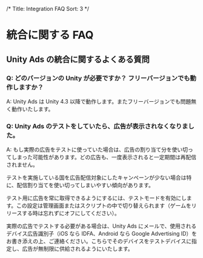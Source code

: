 /*
Title: Integration FAQ
Sort: 3
*/

# 統合に関する FAQ

## Unity Ads の統合に関するよくある質問

### Q: どのバージョンの Unity が必要ですか？ フリーバージョンでも動作しますか？

A: Unity Ads は Unity 4.3 以降で動作します。またフリーバージョンでも問題無く動作いたします。


### Q: Unity Ads のテストをしていたら、広告が表示されなくなりました。

A: もし実際の広告をテストに使っていた場合は、広告の割り当て分を使い切ってしまった可能性があります。どの広告も、一度表示されると一定期間は再配信されません。

テストを実施している国を広告配信対象にしたキャンペーンが少ない場合は特に、配信割り当てを使い切ってしまいやすい傾向があります。

テスト用に広告を常に取得できるようにするには、テストモードを有効にします。この設定は管理画面またはスクリプトの中で切り替えられます（ゲームをリリースする時は忘れずにオフにしてください）。

実際の広告でテストする必要がある場合は、Unity Ads にメールで、使用されるデバイス広告識別子（iOS なら IDFA、Android なら Google Advertising ID）をお書き添えの上、ご連絡ください。こちらでそのデバイスをテストデバイスに指定し、広告が無制限に供給されるようにいたします。

